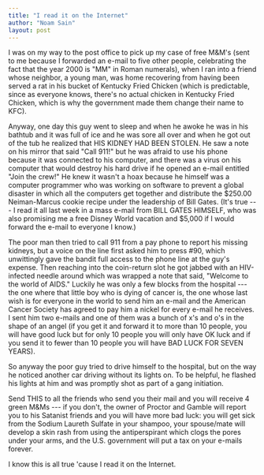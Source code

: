 ```yaml
---
title: "I read it on the Internet"
author: "Noam Sain"
layout: post
---
```


I was on my way to the post office to pick up my case of free M&amp;M's (sent to me because I forwarded an e-mail to five other people, celebrating the fact that the year 2000 is "MM" in Roman numerals), when I ran into a friend whose neighbor, a young man, was home recovering from having been served a rat in his bucket of Kentucky Fried Chicken (which is predictable, since as everyone knows, there's no actual chicken in Kentucky Fried Chicken, which is why the government made them change their name to KFC).

Anyway, one day this guy went to sleep and when he awoke he was in his bathtub and it was full of ice and he was sore all over and when he got out of the tub he realized that HIS KIDNEY HAD BEEN STOLEN. He saw a note on his mirror that said "Call 911!" but he was afraid to use his phone because it was connected to his computer, and there was a virus on his computer that would destroy his hard drive if he opened an e-mail entitled "Join the crew!" He knew it wasn't a hoax because he himself was a computer programmer who was working on software to prevent a global disaster in which all the computers get together and distribute the $250.00 Neiman-Marcus cookie recipe under the leadership of Bill Gates. (It's true --- I read it all last week in a mass e-mail from BILL GATES HIMSELF, who was also promising me a free Disney World vacation and $5,000 if I would forward the e-mail to everyone I know.)

The poor man then tried to call 911 from a pay phone to report his missing kidneys, but a voice on the line first asked him to press #90, which unwittingly gave the bandit full access to the phone line at the guy's expense. Then reaching into the coin-return slot he got jabbed with an HIV-infected needle around which was wrapped a note that said, "Welcome to the world of AIDS." Luckily he was only a few blocks from the hospital --- the one where that little boy who is dying of cancer is, the one whose last wish is for everyone in the world to send him an e-mail and the American Cancer Society has agreed to pay him a nickel for every e-mail he receives. I sent him two e-mails and one of them was a bunch of x's and o's in the shape of an angel (if you get it and forward it to more than 10 people, you will have good luck but for only 10 people you will only have OK luck and if you send it to fewer than 10 people you will have BAD LUCK FOR SEVEN YEARS).

So anyway the poor guy tried to drive himself to the hospital, but on the way he noticed another car driving without its lights on. To be helpful, he flashed his lights at him and was promptly shot as part of a gang initiation.

Send THIS to all the friends who send you their mail and you will receive 4 green M&amp;Ms --- if you don't, the owner of Proctor and Gamble will report you to his Satanist friends and you will have more bad luck: you will get sick from the Sodium Laureth Sulfate in your shampoo, your spouse/mate will develop a skin rash from using the antiperspirant which clogs the pores under your arms, and the U.S. government will put a tax on your e-mails forever.

I know this is all true 'cause I read it on the Internet.
